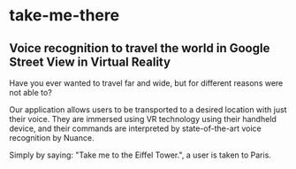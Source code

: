 # take-me-there

## Voice recognition to travel the world in Google Street View in Virtual Reality

Have you ever wanted to travel far and wide, but for different reasons were not able to? 

Our application allows users to be transported to a desired location with just their voice. They are immersed using VR technology using their handheld device, and their commands are interpreted by state-of-the-art voice recognition by Nuance.

Simply by saying: "Take me to the Eiffel Tower.", a user is taken to Paris.
